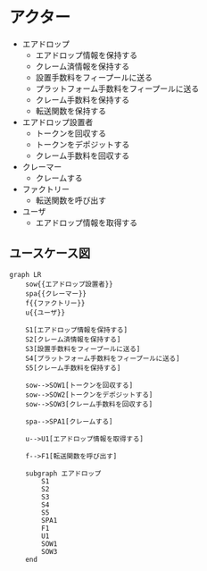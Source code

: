 # アクター

- エアドロップ
  - エアドロップ情報を保持する
  - クレーム済情報を保持する
  - 設置手数料をフィープールに送る
  - プラットフォーム手数料をフィープールに送る
  - クレーム手数料を保持する
  - 転送関数を保持する
- エアドロップ設置者
  - トークンを回収する
  - トークンをデポジットする
  - クレーム手数料を回収する
- クレーマー
  - クレームする
- ファクトリー
  - 転送関数を呼び出す
- ユーザ
  - エアドロップ情報を取得する

## ユースケース図

```mermaid
graph LR
    sow{{エアドロップ設置者}}
    spa{{クレーマー}}
    f{{ファクトリー}}
    u{{ユーザ}}

    S1[エアドロップ情報を保持する]
    S2[クレーム済情報を保持する]
    S3[設置手数料をフィープールに送る]
    S4[プラットフォーム手数料をフィープールに送る]
    S5[クレーム手数料を保持する]

    sow-->SOW1[トークンを回収する]
    sow-->SOW2[トークンをデポジットする]
    sow-->SOW3[クレーム手数料を回収する]

    spa-->SPA1[クレームする]

    u-->U1[エアドロップ情報を取得する]

    f-->F1[転送関数を呼び出す]

    subgraph エアドロップ
        S1
        S2
        S3
        S4
        S5
        SPA1
        F1
        U1
        SOW1
        SOW3
    end
```
